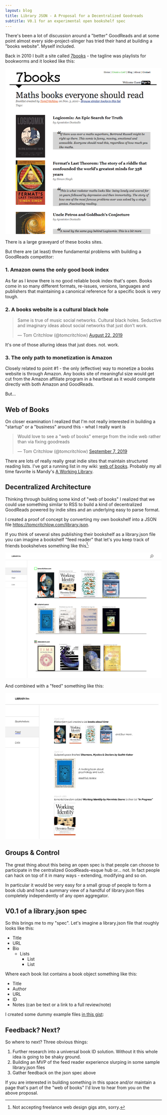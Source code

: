 ```yaml
---
layout: blog
title: Library JSON - A Proposal for a Decentralized Goodreads
subtitle: V0.1 for an experimental open bookshelf spec
---
```


There's been a lot of discussion around a "better" GoodReads and at some point almost every side-project-slinger has tried their hand at building a "books website". Myself included.

Back in 2010 I built a site called [7books](https://tomcritchlow.com/projects/7books/) - the tagline was playlists for bookworms and it looked like this:

![](/images/projects/7books.png)

There is a large graveyard of these books sites.

But there are (at least) three fundamental problems with building a GoodReads competitor:

### 1. Amazon owns the only good book index

As far as I know there is no good reliable book index that's open. Books come in so many different formats, re-issues, versions, languages and publishers that maintaining a canonical reference for a specific book is very tough.

### 2. A books website is a cultural black hole

<blockquote class="twitter-tweet"><p lang="en" dir="ltr">Same is true of music social networks. Cultural black holes. Seductive and imaginary ideas about social networks that just don&#39;t work.</p>&mdash; Tom Critchlow (@tomcritchlow) <a href="https://twitter.com/tomcritchlow/status/1164386179187433472?ref_src=twsrc%5Etfw">August 22, 2019</a></blockquote> <script async src="https://platform.twitter.com/widgets.js" charset="utf-8"></script>

It's one of those alluring ideas that just does. not. work.

### 3. The only path to monetization is Amazon

Closely related to point #1 - the only (effective) way to monetize a books website is through Amazon. Any books site of meaningful size would get cut from the Amazon affiliate program in a heartbeat as it would compete directly with both Amazon and GoodReads.

But...

## Web of Books

On closer examination I realized that I'm not really interested in building a "startup" or a "business" around this - what I really want is 

<blockquote class="twitter-tweet" data-conversation="none"><p lang="en" dir="ltr">Would love to see a &quot;web of books&quot; emerge from the indie web rather than via fixing goodreads</p>&mdash; Tom Critchlow (@tomcritchlow) <a href="https://twitter.com/tomcritchlow/status/1170340177702785024?ref_src=twsrc%5Etfw">September 7, 2019</a></blockquote> <script async src="https://platform.twitter.com/widgets.js" charset="utf-8"></script>

There are lots of really really great indie sites that maintain structured reading lists. I've got a running list in my wiki: [web of books](https://tomcritchlow.com/wiki/books/bookshelves/). Probably my all time favorite is Mandy's [A Working Library](https://aworkinglibrary.com/).

## Decentralized Architecture

Thinking through building some kind of "web of books" I realized that we could use something similar to RSS to build a kind of decentralized GoodReads powered by indie sites and an underlying easy to parse format.

I created a proof of concept by converting my own bookshelf into a JSON file <https://tomcritchlow.com/library.json>.

If you think of several sites publishing their bookshelf as a library.json file you can imagine a bookshelf "feed reader" that let's you keep track of friends bookshelves something like this[^loldesign]:

[^loldesign]: Not accepting freelance web design gigs atm, sorry.

![](/images/library-json.png)

And combined with a "feed" something like this:

![](/images/library-json-feed.png)

## Groups & Control

The great thing about this being an open spec is that people can choose to participate in the centralized GoodReads-esque hub or... not. In fact people can hack on top of it in many ways - extending, modifying and so on.

In particular it would be very easy for a small group of people to form a book club and host a summary view of a handful of library.json files completely independently of any open aggregator.

## V0.1 of a library.json spec

So this brings me to my "spec". Let's imagine a library.json file that roughly looks like this:

- Title
- URL
- Bio
    - Lists
        - List
        - List

Where each book list contains a book object something like this:

- Title
- Author
- URL
- ID
- Notes (can be text or a link to a full review/note)

I created some dummy example files [in this gist](https://gist.github.com/tomcritchlow/a4a9c8064a97a997fbbad4c338748173):

<script src="https://gist.github.com/tomcritchlow/a4a9c8064a97a997fbbad4c338748173.js"></script>

## Feedback? Next?

So where to next? Three obvious things:

1. Further research into a universal book ID solution. Without it this whole idea is going to be shaky ground.
2. Building an MVP of the feed reader experience slurping in some sample library.json files
3. Gather feedback on the json spec above

If you are interested in building something in this space and/or maintain a page that's part of the "web of books" I'd love to hear from you on the above proposal.


